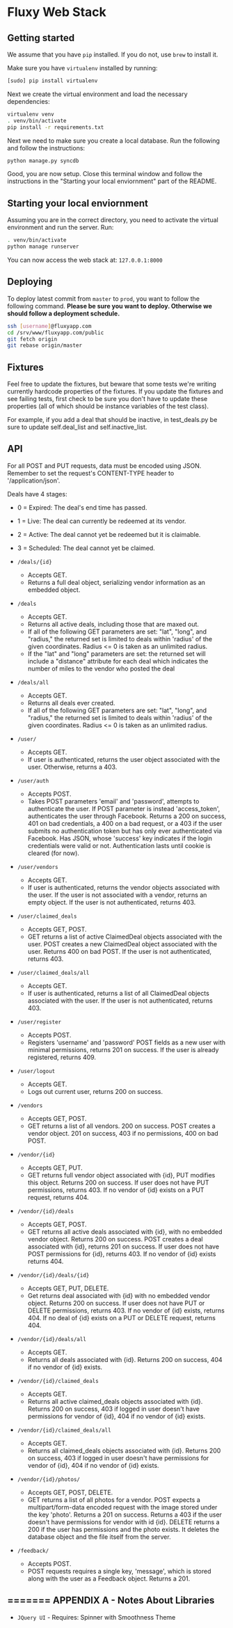Fluxy Web Stack
===============

Getting started
---------------
We assume that you have ```pip``` installed. If you do not, use ```brew``` to
install it.

Make sure you have ```virtualenv``` installed by running:
```sh
[sudo] pip install virtualenv
```

Next we create the virtual environment and load the necessary dependencies:
```sh
virtualenv venv
. venv/bin/activate
pip install -r requirements.txt
```

Next we need to make sure you create a local database. Run the following and
follow the instructions:
```sh
python manage.py syncdb
```

Good, you are now setup. Close this terminal window and follow the instructions
in the "Starting your local enviornment" part of the README.

Starting your local enviornment
-------------------------------
Assuming you are in the correct directory, you need to activate the virtual
environment and run the server. Run:
```sh
. venv/bin/activate
python manage runserver
```

You can now access the web stack at: ```127.0.0.1:8000```

Deploying
-----------
To deploy latest commit from ```master``` to ```prod```, you want to follow the following command.
**Please be sure you want to deploy. Otherwise we should follow a deployment schedule.**
```sh
ssh [username]@fluxyapp.com
cd /srv/www/fluxyapp.com/public
git fetch origin
git rebase origin/master
```

Fixtures
----------
Feel free to update the fixtures, but beware that some tests we're writing currently hardcode properties of the fixtures. If you update the fixtures and see failing tests, first check to be sure you don't have to update these properties (all of which should be instance variables of the test class).

For example, if you add a deal that should be inactive, in test_deals.py be sure to update self.deal_list and self.inactive_list.

API
-----------
For all POST and PUT requests, data must be encoded using JSON.  Remember to
set the request's CONTENT-TYPE header to '/application/json'.

Deals have 4 stages:
  * 0 = Expired: The deal's end time has passed.
  * 1 = Live: The deal can currently be redeemed at its vendor.
  * 2 = Active: The deal cannot yet be redeemed but it is claimable.
  * 3 = Scheduled: The deal cannot yet be claimed.

* ``` /deals/{id} ```
  * Accepts GET.
  * Returns a full deal object, serializing vendor information as an embedded object.

* ``` /deals ```
  * Accepts GET.
  * Returns all active deals, including those that are maxed out.
  * If all of the following GET parameters are set: "lat", "long", and "radius," the returned set is limited to deals within 'radius' of the given coordinates. Radius <= 0 is taken as an unlimited radius.
  * If the "lat" and "long" parameters are set: the returned set will include a
    "distance" attribute for each deal which indicates the number of miles to
    the vendor who posted the deal

* ``` /deals/all ```
  * Accepts GET.
  * Returns all deals ever created.
  * If all of the following GET parameters are set: "lat", "long", and "radius," the returned set is limited to deals within 'radius' of the given coordinates. Radius <= 0 is taken as an unlimited radius.

* ``` /user/ ```
  * Accepts GET.
  * If user is authenticated, returns the user object associated with the user. Otherwise, returns a 403.

* ``` /user/auth ```
  * Accepts POST.
  * Takes POST parameters 'email' and 'password', attempts to authenticate the user. If POST parameter is instead 'access_token', authenticates the user through Facebook. Returns a 200 on success, 401 on bad credentials, a 400 on a bad request, or a 403 if the user submits no authentication token but has only ever authenticated via Facebook. Has JSON, whose 'success' key indicates if the login credentials were valid or not. Authentication lasts until cookie is cleared (for now).

* ``` /user/vendors ```
  * Accepts GET.
  * If user is authenticated, returns the vendor objects associated with the user. If the user is not associated with a vendor, returns an empty object. If the user is not authenticated, returns 403.

* ``` /user/claimed_deals ```
  * Accepts GET, POST.
  * GET returns a list of active ClaimedDeal objects associated with the user. POST creates a new ClaimedDeal object associated with the user. Returns 400 on bad POST. If the user is not authenticated, returns 403.

* ``` /user/claimed_deals/all ```
  * Accepts GET.
  * If user is authenticated, returns a list of all ClaimedDeal objects associated with the user. If the user is not authenticated, returns 403.

* ``` /user/register ```
  * Accepts POST.
  * Registers 'username' and 'password' POST fields as a new user with minimal permissions, returns 201 on success. If the user is already registered, returns 409.

* ``` /user/logout ```
  * Accepts GET.
  * Logs out current user, returns 200 on success.

* ``` /vendors ```
  * Accepts GET, POST.
  * GET returns a list of all vendors. 200 on success. POST creates a vendor object. 201 on success, 403 if no permissions, 400 on bad POST.

* ``` /vendor/{id} ```
  * Accepts GET, PUT.
  * GET returns full vendor object associated with {id}, PUT modifies this object. Returns 200 on success. If user does not have PUT permissions, returns 403. If no vendor of {id} exists on a PUT request, returns 404.

* ``` /vendor/{id}/deals ```
  * Accepts GET, POST.
  * GET returns all active deals associated with {id}, with no embedded vendor object. Returns 200 on success. POST creates a deal associated with {id}, returns 201 on success. If user does not have POST permissions for {id}, returns 403. If no vendor of {id} exists returns 404.

* ``` /vendor/{id}/deals/{id} ```
  * Accepts GET, PUT, DELETE.
  * Get returns deal associated with {id} with no embedded vendor object. Returns 200 on success. If user does not have PUT or DELETE permissions, returns 403. If no vendor of {id} exists, returns 404. If no deal of {id} exists on a PUT or DELETE request, returns 404.

* ``` /vendor/{id}/deals/all ```
  * Accepts GET.
  * Returns all deals associated with {id}. Returns 200 on success, 404 if no vendor of {id} exists.

* ``` /vendor/{id}/claimed_deals ```
  * Accepts GET.
  * Returns all active claimed_deals objects associated with {id}. Returns 200 on success, 403 if logged in user doesn't have permissions for vendor of {id}, 404 if no vendor of {id} exists.

* ``` /vendor/{id}/claimed_deals/all ```
  * Accepts GET.
  * Returns all claimed_deals objects associated with {id}. Returns 200 on success, 403 if logged in user doesn't have permissions for vendor of {id}, 404 if no vendor of {id} exists.

* ``` /vendor/{id}/photos/ ```
  * Accepts GET, POST, DELETE.
  * GET returns a list of all photos for a vendor. POST expects a
    multipart/form-data encoded request with the image stored under the key
    'photo'. Returns a 201 on success. Returns a 403 if the user doesn't have
    permissions for vendor with id {id}. DELETE returns a 200 if the user has
    permissions and the photo exists. It deletes the database object and the
    file itself from the server.

* ``` /feedback/ ```
  * Accepts POST.
  * POST requests requires a single key, 'message', which is stored along with
    the user as a Feedback object. Returns a 201.

=======
APPENDIX A - Notes About Libraries
----------------------------------
* ```JQuery UI``` - Requires: Spinner with Smoothness Theme
